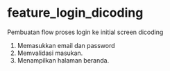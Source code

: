 # feature_login_dicoding
Pembuatan flow proses login ke initial screen dicoding

1. Memasukkan email dan password
2. Memvalidasi masukan.
3. Menampilkan halaman beranda.
